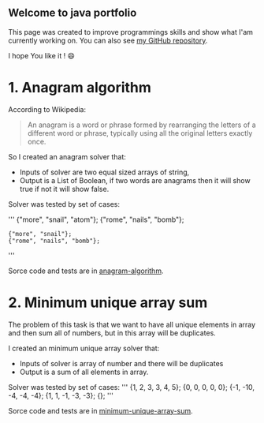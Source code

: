## Welcome to java portfolio

This page was created to improve programmings skills and show what I'am currently working on. You can also see [my GitHub repository](https://github.com/sebastian-blaszczak).

I hope You like it ! 😄

# 1. Anagram algorithm
According to Wikipedia:
>An anagram is a word or phrase formed by rearranging the letters of a different word or phrase, typically using all the original letters exactly once.

So I created an anagram solver that:
* Inputs of solver are two equal sized arrays of string,
* Output is a List of Boolean, if two words are anagrams then it will show true if not it will show false.

Solver was tested by set of cases:

'''
    {"more", "snail", "atom"};
    {"rome", "nails", "bomb"};

    {"more", "snail"};
    {"rome", "nails", "bomb"};
'''

Sorce code and tests are in [anagram-algorithm](https://github.com/sebastian-blaszczak/java-portfolio/tree/master/anagram-algorithm).

# 2. Minimum unique array sum
The problem of this task is that we want to have all unique elements in array and then sum all of numbers, but in this array will be duplicates.

I created an minimum unique array solver that:
* Inputs of solver is array of number and there will be duplicates
* Output is a sum of all elements in array.

Solver was tested by set of cases:
'''
    {1, 2, 3, 3, 4, 5};
    {0, 0, 0, 0, 0};
    {-1, -10, -4, -4, -4};
    {1, 1, -1, -3, -3};
    {};
'''

Sorce code and tests are in [minimum-unique-array-sum](https://github.com/sebastian-blaszczak/java-portfolio/tree/dev_new_task/minimum-unique-array-sum).

